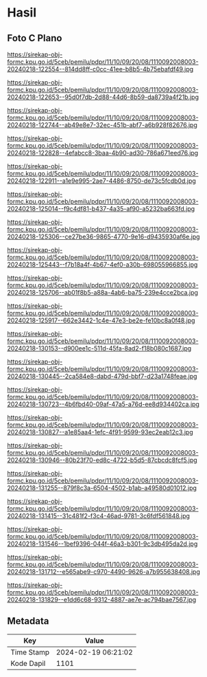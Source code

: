 # Hasil

## Foto C Plano

https://sirekap-obj-formc.kpu.go.id/5ceb/pemilu/pdpr/11/10/09/20/08/1110092008003-20240218-122554--814dd8ff-c0cc-41ee-b8b5-4b75ebafdf49.jpg

https://sirekap-obj-formc.kpu.go.id/5ceb/pemilu/pdpr/11/10/09/20/08/1110092008003-20240218-122653--95d0f7db-2d88-44d6-8b59-da8739a4f21b.jpg

https://sirekap-obj-formc.kpu.go.id/5ceb/pemilu/pdpr/11/10/09/20/08/1110092008003-20240218-122744--ab49e8e7-32ec-451b-abf7-a6b928f82676.jpg

https://sirekap-obj-formc.kpu.go.id/5ceb/pemilu/pdpr/11/10/09/20/08/1110092008003-20240218-122828--4efabcc8-3baa-4b90-ad30-786a671eed76.jpg

https://sirekap-obj-formc.kpu.go.id/5ceb/pemilu/pdpr/11/10/09/20/08/1110092008003-20240218-122911--a1e9e995-2ae7-4486-8750-de73c5fcdb0d.jpg

https://sirekap-obj-formc.kpu.go.id/5ceb/pemilu/pdpr/11/10/09/20/08/1110092008003-20240218-125014--f9c4df81-b437-4a35-af90-a5232ba663fd.jpg

https://sirekap-obj-formc.kpu.go.id/5ceb/pemilu/pdpr/11/10/09/20/08/1110092008003-20240218-125306--ce27be36-9865-4770-9e16-d9435930af6e.jpg

https://sirekap-obj-formc.kpu.go.id/5ceb/pemilu/pdpr/11/10/09/20/08/1110092008003-20240218-125443--f7b18a4f-4b67-4ef0-a30b-698055966855.jpg

https://sirekap-obj-formc.kpu.go.id/5ceb/pemilu/pdpr/11/10/09/20/08/1110092008003-20240218-125706--ab01f8b5-a88a-4ab6-ba75-239e4cce2bca.jpg

https://sirekap-obj-formc.kpu.go.id/5ceb/pemilu/pdpr/11/10/09/20/08/1110092008003-20240218-125917--662e3442-1c4e-47e3-be2e-fe10bc8a0f48.jpg

https://sirekap-obj-formc.kpu.go.id/5ceb/pemilu/pdpr/11/10/09/20/08/1110092008003-20240218-130153--d900ee1c-511d-45fa-8ad2-f18b080c1687.jpg

https://sirekap-obj-formc.kpu.go.id/5ceb/pemilu/pdpr/11/10/09/20/08/1110092008003-20240218-130445--2ca584e8-dabd-479d-bbf7-d23a1748feae.jpg

https://sirekap-obj-formc.kpu.go.id/5ceb/pemilu/pdpr/11/10/09/20/08/1110092008003-20240218-130723--4b6fbd40-09af-47a5-a76d-ee8d934402ca.jpg

https://sirekap-obj-formc.kpu.go.id/5ceb/pemilu/pdpr/11/10/09/20/08/1110092008003-20240218-130827--a1e85aa4-1efc-4f91-9599-93ec2eab12c3.jpg

https://sirekap-obj-formc.kpu.go.id/5ceb/pemilu/pdpr/11/10/09/20/08/1110092008003-20240218-130946--80b23f70-ed8c-4722-b5d5-87cbcdc8fcf5.jpg

https://sirekap-obj-formc.kpu.go.id/5ceb/pemilu/pdpr/11/10/09/20/08/1110092008003-20240218-131255--879f8c3a-6504-4502-b1ab-a49580d01012.jpg

https://sirekap-obj-formc.kpu.go.id/5ceb/pemilu/pdpr/11/10/09/20/08/1110092008003-20240218-131415--31c481f2-f3c4-46ad-9781-3c6fdf561848.jpg

https://sirekap-obj-formc.kpu.go.id/5ceb/pemilu/pdpr/11/10/09/20/08/1110092008003-20240218-131546--1bef9396-044f-46a3-b301-9c3db495da2d.jpg

https://sirekap-obj-formc.kpu.go.id/5ceb/pemilu/pdpr/11/10/09/20/08/1110092008003-20240218-131712--e565abe9-c970-4490-9626-a7b955638408.jpg

https://sirekap-obj-formc.kpu.go.id/5ceb/pemilu/pdpr/11/10/09/20/08/1110092008003-20240218-131829--e1dd6c68-9312-4887-ae7e-ac794bae7567.jpg


## Metadata

| Key        | Value               |
| ---------- | ------------------- |
| Time Stamp | 2024-02-19 06:21:02 |
| Kode Dapil | 1101                |



